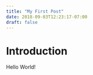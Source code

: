 ```yaml
---
title: "My First Post"
date: 2018-09-03T12:23:17-07:00
draft: false
---
```


# Introduction
Hello World!